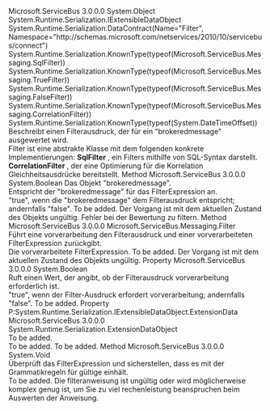 <Type Name="Filter" FullName="Microsoft.ServiceBus.Messaging.Filter">
  <TypeSignature Language="C#" Value="public abstract class Filter : System.Runtime.Serialization.IExtensibleDataObject" />
  <TypeSignature Language="ILAsm" Value=".class public auto ansi abstract beforefieldinit Filter extends System.Object implements class System.Runtime.Serialization.IExtensibleDataObject" />
  <TypeSignature Language="DocId" Value="T:Microsoft.ServiceBus.Messaging.Filter" />
  <TypeSignature Language="VB.NET" Value="Public MustInherit Class Filter&#xA;Implements IExtensibleDataObject" />
  <TypeSignature Language="F#" Value="type Filter = class&#xA;    interface IExtensibleDataObject" />
  <AssemblyInfo>
    <AssemblyName>Microsoft.ServiceBus</AssemblyName>
    <AssemblyVersion>3.0.0.0</AssemblyVersion>
  </AssemblyInfo>
  <Base>
    <BaseTypeName>System.Object</BaseTypeName>
  </Base>
  <Interfaces>
    <Interface>
      <InterfaceName>System.Runtime.Serialization.IExtensibleDataObject</InterfaceName>
    </Interface>
  </Interfaces>
  <Attributes>
    <Attribute>
      <AttributeName>System.Runtime.Serialization.DataContract(Name="Filter", Namespace="http://schemas.microsoft.com/netservices/2010/10/servicebus/connect")</AttributeName>
    </Attribute>
    <Attribute>
      <AttributeName>System.Runtime.Serialization.KnownType(typeof(Microsoft.ServiceBus.Messaging.SqlFilter))</AttributeName>
    </Attribute>
    <Attribute>
      <AttributeName>System.Runtime.Serialization.KnownType(typeof(Microsoft.ServiceBus.Messaging.TrueFilter))</AttributeName>
    </Attribute>
    <Attribute>
      <AttributeName>System.Runtime.Serialization.KnownType(typeof(Microsoft.ServiceBus.Messaging.FalseFilter))</AttributeName>
    </Attribute>
    <Attribute>
      <AttributeName>System.Runtime.Serialization.KnownType(typeof(Microsoft.ServiceBus.Messaging.CorrelationFilter))</AttributeName>
    </Attribute>
    <Attribute>
      <AttributeName>System.Runtime.Serialization.KnownType(typeof(System.DateTimeOffset))</AttributeName>
    </Attribute>
  </Attributes>
  <Docs>
    <summary>Beschreibt einen Filterausdruck, der für ein "brokeredmessage" ausgewertet wird.</summary>
    <remarks>
            Filter ist eine abstrakte Klasse mit dem folgenden konkrete Implementierungen: <list type="bullet"> <item> <b>SqlFilter</b> , ein Filters mithilfe von SQL-Syntax darstellt. </item><item><b>CorrelationFilter</b> , der eine Optimierung für die Korrelation Gleichheitsausdrücke bereitstellt.</item></list></remarks>
    <altmember cref="T:Microsoft.ServiceBus.Messaging.SqlFilter" />
    <altmember cref="T:Microsoft.ServiceBus.Messaging.TrueFilter" />
    <altmember cref="T:Microsoft.ServiceBus.Messaging.CorrelationFilter" />
    <altmember cref="T:Microsoft.ServiceBus.Messaging.FalseFilter" />
  </Docs>
  <Members>
    <Member MemberName="Match">
      <MemberSignature Language="C#" Value="public abstract bool Match (Microsoft.ServiceBus.Messaging.BrokeredMessage message);" />
      <MemberSignature Language="ILAsm" Value=".method public hidebysig newslot virtual instance bool Match(class Microsoft.ServiceBus.Messaging.BrokeredMessage message) cil managed" />
      <MemberSignature Language="DocId" Value="M:Microsoft.ServiceBus.Messaging.Filter.Match(Microsoft.ServiceBus.Messaging.BrokeredMessage)" />
      <MemberSignature Language="VB.NET" Value="Public MustOverride Function Match (message As BrokeredMessage) As Boolean" />
      <MemberSignature Language="F#" Value="abstract member Match : Microsoft.ServiceBus.Messaging.BrokeredMessage -&gt; bool" Usage="filter.Match message" />
      <MemberType>Method</MemberType>
      <AssemblyInfo>
        <AssemblyName>Microsoft.ServiceBus</AssemblyName>
        <AssemblyVersion>3.0.0.0</AssemblyVersion>
      </AssemblyInfo>
      <ReturnValue>
        <ReturnType>System.Boolean</ReturnType>
      </ReturnValue>
      <Parameters>
        <Parameter Name="message" Type="Microsoft.ServiceBus.Messaging.BrokeredMessage" />
      </Parameters>
      <Docs>
        <param name="message">Das Objekt "brokeredmessage".</param>
        <summary>Entspricht der "brokeredmessage" für das FilterExpression an.</summary>
        <returns>"true", wenn die "brokeredmessage" dem Filterausdruck entspricht; andernfalls "false".</returns>
        <remarks>To be added.</remarks>
        <exception cref="T:System.InvalidOperationException">Der Vorgang ist mit dem aktuellen Zustand des Objekts ungültig.</exception>
        <exception cref="T:Microsoft.ServiceBus.Messaging.FilterException">Fehler bei der Bewertung zu filtern.</exception>
      </Docs>
    </Member>
    <Member MemberName="Preprocess">
      <MemberSignature Language="C#" Value="public abstract Microsoft.ServiceBus.Messaging.Filter Preprocess ();" />
      <MemberSignature Language="ILAsm" Value=".method public hidebysig newslot virtual instance class Microsoft.ServiceBus.Messaging.Filter Preprocess() cil managed" />
      <MemberSignature Language="DocId" Value="M:Microsoft.ServiceBus.Messaging.Filter.Preprocess" />
      <MemberSignature Language="VB.NET" Value="Public MustOverride Function Preprocess () As Filter" />
      <MemberSignature Language="F#" Value="abstract member Preprocess : unit -&gt; Microsoft.ServiceBus.Messaging.Filter" Usage="filter.Preprocess " />
      <MemberType>Method</MemberType>
      <AssemblyInfo>
        <AssemblyName>Microsoft.ServiceBus</AssemblyName>
        <AssemblyVersion>3.0.0.0</AssemblyVersion>
      </AssemblyInfo>
      <ReturnValue>
        <ReturnType>Microsoft.ServiceBus.Messaging.Filter</ReturnType>
      </ReturnValue>
      <Parameters />
      <Docs>
        <summary>Führt eine vorverarbeitung den Filterausdruck und einer vorverarbeiteten FilterExpression zurückgibt.</summary>
        <returns>Die vorverarbeitete FilterExpression.</returns>
        <remarks>To be added.</remarks>
        <exception cref="T:System.InvalidOperationException">Der Vorgang ist mit dem aktuellen Zustand des Objekts ungültig.</exception>
      </Docs>
    </Member>
    <Member MemberName="RequiresPreprocessing">
      <MemberSignature Language="C#" Value="public abstract bool RequiresPreprocessing { get; }" />
      <MemberSignature Language="ILAsm" Value=".property instance bool RequiresPreprocessing" />
      <MemberSignature Language="DocId" Value="P:Microsoft.ServiceBus.Messaging.Filter.RequiresPreprocessing" />
      <MemberSignature Language="VB.NET" Value="Public MustOverride ReadOnly Property RequiresPreprocessing As Boolean" />
      <MemberSignature Language="F#" Value="member this.RequiresPreprocessing : bool" Usage="Microsoft.ServiceBus.Messaging.Filter.RequiresPreprocessing" />
      <MemberType>Property</MemberType>
      <AssemblyInfo>
        <AssemblyName>Microsoft.ServiceBus</AssemblyName>
        <AssemblyVersion>3.0.0.0</AssemblyVersion>
      </AssemblyInfo>
      <ReturnValue>
        <ReturnType>System.Boolean</ReturnType>
      </ReturnValue>
      <Docs>
        <summary>Ruft einen Wert, der angibt, ob der Filterausdruck vorverarbeitung erforderlich ist.</summary>
        <value>"true", wenn der Filter-Ausdruck erfordert vorverarbeitung; andernfalls "false".</value>
        <remarks>To be added.</remarks>
      </Docs>
    </Member>
    <Member MemberName="System.Runtime.Serialization.IExtensibleDataObject.ExtensionData">
      <MemberSignature Language="C#" Value="System.Runtime.Serialization.ExtensionDataObject System.Runtime.Serialization.IExtensibleDataObject.ExtensionData { get; set; }" />
      <MemberSignature Language="ILAsm" Value=".property instance class System.Runtime.Serialization.ExtensionDataObject System.Runtime.Serialization.IExtensibleDataObject.ExtensionData" />
      <MemberSignature Language="DocId" Value="P:Microsoft.ServiceBus.Messaging.Filter.System#Runtime#Serialization#IExtensibleDataObject#ExtensionData" />
      <MemberSignature Language="VB.NET" Value=" Property ExtensionData As ExtensionDataObject Implements IExtensibleDataObject.ExtensionData" />
      <MemberSignature Language="F#" Usage="Microsoft.ServiceBus.Messaging.Filter.System.Runtime.Serialization.IExtensibleDataObject.ExtensionData" />
      <MemberType>Property</MemberType>
      <Implements>
        <InterfaceMember>P:System.Runtime.Serialization.IExtensibleDataObject.ExtensionData</InterfaceMember>
      </Implements>
      <AssemblyInfo>
        <AssemblyName>Microsoft.ServiceBus</AssemblyName>
        <AssemblyVersion>3.0.0.0</AssemblyVersion>
      </AssemblyInfo>
      <ReturnValue>
        <ReturnType>System.Runtime.Serialization.ExtensionDataObject</ReturnType>
      </ReturnValue>
      <Docs>
        <summary>To be added.</summary>
        <value>To be added.</value>
        <remarks>To be added.</remarks>
      </Docs>
    </Member>
    <Member MemberName="Validate">
      <MemberSignature Language="C#" Value="public abstract void Validate ();" />
      <MemberSignature Language="ILAsm" Value=".method public hidebysig newslot virtual instance void Validate() cil managed" />
      <MemberSignature Language="DocId" Value="M:Microsoft.ServiceBus.Messaging.Filter.Validate" />
      <MemberSignature Language="VB.NET" Value="Public MustOverride Sub Validate ()" />
      <MemberSignature Language="F#" Value="abstract member Validate : unit -&gt; unit" Usage="filter.Validate " />
      <MemberType>Method</MemberType>
      <AssemblyInfo>
        <AssemblyName>Microsoft.ServiceBus</AssemblyName>
        <AssemblyVersion>3.0.0.0</AssemblyVersion>
      </AssemblyInfo>
      <ReturnValue>
        <ReturnType>System.Void</ReturnType>
      </ReturnValue>
      <Parameters />
      <Docs>
        <summary>Überprüft das FilterExpression und sicherstellen, dass es mit der Grammatikregeln für gültige einhält.</summary>
        <remarks>To be added.</remarks>
        <exception cref="T:Microsoft.ServiceBus.Messaging.FilterException">Die filteranweisung ist ungültig oder wird möglicherweise komplex genug ist, um Sie zu viel rechenleistung beanspruchen beim Auswerten der Anweisung.</exception>
      </Docs>
    </Member>
  </Members>
</Type>